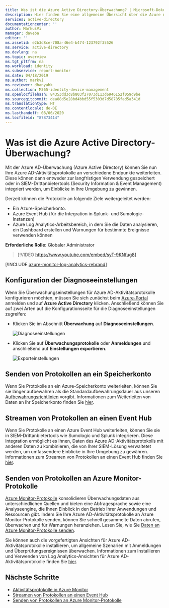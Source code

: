 ```yaml
---
title: Was ist die Azure Active Directory-Überwachung? | Microsoft-Dokumentation
description: Hier finden Sie eine allgemeine Übersicht über die Azure Active Directory-Überwachung.
services: active-directory
documentationcenter: ''
author: MarkusVi
manager: daveba
editor: ''
ms.assetid: e2b3d8ce-708a-46e4-b474-123792f35526
ms.service: active-directory
ms.devlang: na
ms.topic: overview
ms.tgt_pltfrm: na
ms.workload: identity
ms.subservice: report-monitor
ms.date: 04/18/2019
ms.author: markvi
ms.reviewer: dhanyahk
ms.collection: M365-identity-device-management
ms.openlocfilehash: 84353dd3c8b803f27073d113d6946152f059d9be
ms.sourcegitcommit: dea88d5e28bd4bbd55f5303d7d58785fad5a341d
ms.translationtype: HT
ms.contentlocale: de-DE
ms.lasthandoff: 08/06/2020
ms.locfileid: "87873414"
---
```

# <a name="what-is-azure-active-directory-monitoring"></a>Was ist die Azure Active Directory-Überwachung?

Mit der Azure AD-Überwachung (Azure Active Directory) können Sie nun Ihre Azure AD-Aktivitätsprotokolle an verschiedene Endpunkte weiterleiten. Diese können dann entweder zur langfristigen Verwendung gespeichert oder in SIEM-Drittanbietertools (Security Information & Event Management) integriert werden, um Einblicke in Ihre Umgebung zu gewinnen.

Derzeit können die Protokolle an folgende Ziele weitergeleitet werden:

- Ein Azure-Speicherkonto.
- Azure Event Hub (für die Integration in Splunk- und Sumologic-Instanzen)
- Azure Log Analytics-Arbeitsbereich, in dem Sie die Daten analysieren, ein Dashboard erstellen und Warnungen für bestimmte Ereignisse verwenden können

**Erforderliche Rolle:** Globaler Administrator

> [!VIDEO https://www.youtube.com/embed/syT-9KNfug8]

[!INCLUDE [azure-monitor-log-analytics-rebrand](../../../includes/azure-monitor-log-analytics-rebrand.md)]

## <a name="diagnostic-settings-configuration"></a>Konfiguration der Diagnoseeinstellungen

Wenn Sie Überwachungseinstellungen für Azure AD-Aktivitätsprotokolle konfigurieren möchten, müssen Sie sich zunächst beim [Azure-Portal](https://portal.azure.com) anmelden und auf **Azure Active Directory** klicken. Anschließend können Sie auf zwei Arten auf die Konfigurationsseite für die Diagnoseeinstellungen zugreifen:

* Klicken Sie im Abschnitt **Überwachung** auf **Diagnoseeinstellungen**.

    ![Diagnoseeinstellungen](./media/overview-monitoring/diagnostic-settings.png)
    
* Klicken Sie auf **Überwachungsprotokolle** oder **Anmeldungen** und anschließend auf **Einstellungen exportieren**. 

    ![Exporteinstellungen](./media/overview-monitoring/export-settings.png)


## <a name="route-logs-to-storage-account"></a>Senden von Protokollen an ein Speicherkonto

Wenn Sie Protokolle an ein Azure-Speicherkonto weiterleiten, können Sie sie länger aufbewahren als die Standardaufbewahrungsdauer aus unseren [Aufbewahrungsrichtlinien](reference-reports-data-retention.md) vorgibt. Informationen zum Weiterleiten von Daten an Ihr Speicherkonto finden Sie [hier](quickstart-azure-monitor-route-logs-to-storage-account.md).

## <a name="stream-logs-to-event-hub"></a>Streamen von Protokollen an einen Event Hub

Wenn Sie Protokolle an einen Azure Event Hub weiterleiten, können Sie sie in SIEM-Drittanbietertools wie Sumologic und Splunk integrieren. Diese Integration ermöglicht es Ihnen, Daten des Azure AD-Aktivitätsprotokolls mit anderen Daten zu kombinieren, die von Ihrer SIEM-Lösung verwaltetet werden, um umfassendere Einblicke in Ihre Umgebung zu gewähren. Informationen zum Streamen von Protokollen an einen Event Hub finden Sie [hier](tutorial-azure-monitor-stream-logs-to-event-hub.md).

## <a name="send-logs-to-azure-monitor-logs"></a>Senden von Protokollen an Azure Monitor-Protokolle

[Azure Monitor-Protokolle](https://docs.microsoft.com/azure/log-analytics/log-analytics-overview) konsolidieren Überwachungsdaten aus unterschiedlichen Quellen und bieten eine Abfragesprache sowie eine Analyseengine, die Ihnen Einblick in den Betrieb Ihrer Anwendungen und Ressourcen gibt. Indem Sie Ihre Azure AD-Aktivitätsprotokolle an Azure Monitor-Protokolle senden, können Sie schnell gesammelte Daten abrufen, überwachen und für Warnungen heranziehen. Lesen Sie, wie Sie [Daten an Azure Monitor-Protokolle senden](howto-integrate-activity-logs-with-log-analytics.md).

Sie können auch die vorgefertigten Ansichten für Azure AD-Aktivitätsprotokolle installieren, um allgemeine Szenarien mit Anmeldungen und Überprüfungsereignissen überwachen. Informationen zum Installieren und Verwenden von Log Analytics-Ansichten für Azure AD-Aktivitätsprotokolle finden Sie [hier](howto-install-use-log-analytics-views.md).

## <a name="next-steps"></a>Nächste Schritte

* [Aktivitätsprotokolle in Azure Monitor](concept-activity-logs-azure-monitor.md)
* [Streamen von Protokollen an einen Event Hub](tutorial-azure-monitor-stream-logs-to-event-hub.md)
* [Senden von Protokollen an Azure Monitor-Protokolle](howto-integrate-activity-logs-with-log-analytics.md)
